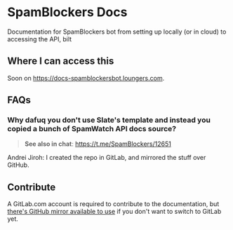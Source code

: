 # SpamBlockers Docs

Documentation for SpamBlockers bot from setting up locally (or in cloud) to accessing the API, bilt

## Where I can access this

Soon on <https://docs-spamblockersbot.loungers.com>.

## FAQs

### Why dafuq you don't use Slate's template and instead you copied a bunch of SpamWatch API docs source?

> **See also in chat**: <https://t.me/SpamBlockers/12651>

Andrei Jiroh: I created the repo in GitLab, and mirrored the stuff over GitHub.

## Contribute

A GitLab.com account is required to contribute to the documentation, but [there's GitHub mirror available to use] if you
don't want to switch to GitLab yet.

[there's GitHub mirror available to use]: https://github.com/AndreiJirohHaliliDev2006/SpamBlockersBot-Docs
